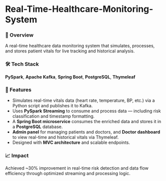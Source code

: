 # Real-Time-Healthcare-Monitoring-System

<h3>🚀 Overview</h3>
<p>
A real-time healthcare data monitoring system that simulates, processes, and stores patient vitals for live tracking and historical analysis.
</p>

<h3>🛠️ Tech Stack</h3>
<p><strong>PySpark</strong>, <strong>Apache Kafka</strong>, <strong>Spring Boot</strong>, <strong>PostgreSQL</strong>, <strong>Thymeleaf</strong></p>

<h3>📌 Features</h3>
<ul>
  <li>Simulates real-time vitals data (heart rate, temperature, BP, etc.) via a Python script and publishes it to Kafka.</li>
  <li>Uses <strong>PySpark Streaming</strong> to consume and process data — including risk classification and timestamp formatting.</li>
  <li>A <strong>Spring Boot microservice</strong> consumes the enriched data and stores it in a <strong>PostgreSQL</strong> database.</li>
  <li><strong>Admin panel</strong> for managing patients and doctors, and <strong>Doctor dashboard</strong> to view real-time and historical vitals via Thymeleaf.</li>
  <li>Designed with <strong>MVC architecture</strong> and scalable endpoints.</li>
</ul>

<h3>📈 Impact</h3>
<p>Achieved ~30% improvement in real-time risk detection and data flow efficiency through optimized streaming and processing logic.</p>
